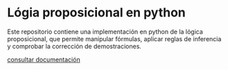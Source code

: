 # Lógia proposicional en python

Este repositorio contiene una implementación en python de la lógica
proposicional, que permite manipular fórmulas, aplicar reglas de inferencia y
comprobar la corrección de demostraciones.

[consultar documentación](#)
